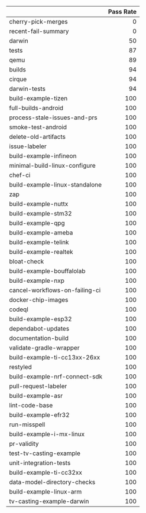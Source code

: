 |                                |   Pass Rate |
|:-------------------------------|------------:|
| cherry-pick-merges             |           0 |
| recent-fail-summary            |           0 |
| darwin                         |          50 |
| tests                          |          87 |
| qemu                           |          89 |
| builds                         |          94 |
| cirque                         |          94 |
| darwin-tests                   |          94 |
| build-example-tizen            |         100 |
| full-builds-android            |         100 |
| process-stale-issues-and-prs   |         100 |
| smoke-test-android             |         100 |
| delete-old-artifacts           |         100 |
| issue-labeler                  |         100 |
| build-example-infineon         |         100 |
| minimal-build-linux-configure  |         100 |
| chef-ci                        |         100 |
| build-example-linux-standalone |         100 |
| zap                            |         100 |
| build-example-nuttx            |         100 |
| build-example-stm32            |         100 |
| build-example-qpg              |         100 |
| build-example-ameba            |         100 |
| build-example-telink           |         100 |
| build-example-realtek          |         100 |
| bloat-check                    |         100 |
| build-example-bouffalolab      |         100 |
| build-example-nxp              |         100 |
| cancel-workflows-on-failing-ci |         100 |
| docker-chip-images             |         100 |
| codeql                         |         100 |
| build-example-esp32            |         100 |
| dependabot-updates             |         100 |
| documentation-build            |         100 |
| validate-gradle-wrapper        |         100 |
| build-example-ti-cc13xx-26xx   |         100 |
| restyled                       |         100 |
| build-example-nrf-connect-sdk  |         100 |
| pull-request-labeler           |         100 |
| build-example-asr              |         100 |
| lint-code-base                 |         100 |
| build-example-efr32            |         100 |
| run-misspell                   |         100 |
| build-example-i-mx-linux       |         100 |
| pr-validity                    |         100 |
| test-tv-casting-example        |         100 |
| unit-integration-tests         |         100 |
| build-example-ti-cc32xx        |         100 |
| data-model-directory-checks    |         100 |
| build-example-linux-arm        |         100 |
| tv-casting-example-darwin      |         100 |